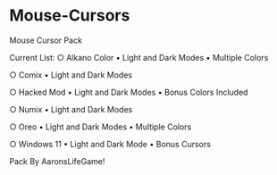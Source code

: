 # Mouse-Cursors
 Mouse Cursor Pack

Current List: 
 ○ Alkano Color
	 • Light and Dark Modes
	 • Multiple Colors

 ○ Comix
	 • Light and Dark Modes

 ○ Hacked Mod
	 • Light and Dark Modes
	 • Bonus Colors Included

 ○ Numix
	 • Light and Dark Modes

 ○ Oreo
	 • Light and Dark Modes
	 • Multiple Colors

 ○ Windows 11
	 • Light and Dark Mode
	 • Bonus Cursors

Pack By AaronsLifeGame!